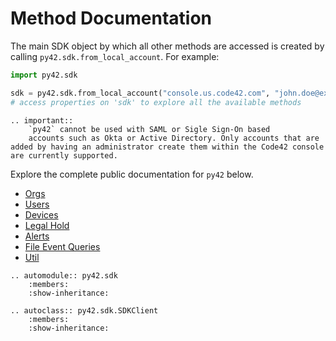 # Method Documentation

The main SDK object by which all other methods are accessed is created by
calling `py42.sdk.from_local_account`. For example:

```python
import py42.sdk

sdk = py42.sdk.from_local_account("console.us.code42.com", "john.doe@example.com", "my_pw")
# access properties on 'sdk' to explore all the available methods
```

```eval_rst
.. important::
    `py42` cannot be used with SAML or Sigle Sign-On based
    accounts such as Okta or Active Directory. Only accounts that are added by having an administrator create them within the Code42 console are currently supported.
```

Explore the complete public documentation for `py42` below.

* [Orgs](methoddocs/orgs.md)
* [Users](methoddocs/users.md)
* [Devices](methoddocs/devices.md)
* [Legal Hold](methoddocs/legalhold.md)
* [Alerts](methoddocs/alerts.md)
* [File Event Queries](methoddocs/filleeventqueries.md)
* [Util](methoddocs/util.md)

```eval_rst
.. automodule:: py42.sdk
    :members:
    :show-inheritance:

.. autoclass:: py42.sdk.SDKClient
    :members:
    :show-inheritance:
```

